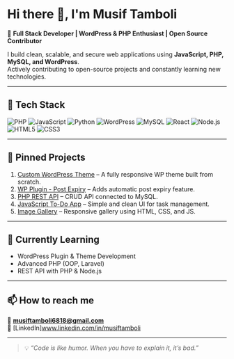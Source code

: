 # Hi there 👋, I'm Musif Tamboli

🚀 **Full Stack Developer | WordPress & PHP Enthusiast | Open Source Contributor**

I build clean, scalable, and secure web applications using **JavaScript, PHP, MySQL, and WordPress**.  
Actively contributing to open-source projects and constantly learning new technologies.

---

## 🔧 Tech Stack
![PHP](https://img.shields.io/badge/-PHP-777BB4?logo=php&logoColor=white&style=for-the-badge)
![JavaScript](https://img.shields.io/badge/-JavaScript-F7DF1E?logo=javascript&logoColor=black&style=for-the-badge)
![Python](https://img.shields.io/badge/-Python-3776AB?logo=python&logoColor=white&style=for-the-badge)
![WordPress](https://img.shields.io/badge/-WordPress-21759B?logo=wordpress&logoColor=white&style=for-the-badge)
![MySQL](https://img.shields.io/badge/-MySQL-4479A1?logo=mysql&logoColor=white&style=for-the-badge)
![React](https://img.shields.io/badge/-React-61DAFB?logo=react&logoColor=black&style=for-the-badge)
![Node.js](https://img.shields.io/badge/-Node.js-339933?logo=node.js&logoColor=white&style=for-the-badge)
![HTML5](https://img.shields.io/badge/-HTML5-E34F26?logo=html5&logoColor=white&style=for-the-badge)
![CSS3](https://img.shields.io/badge/-CSS3-1572B6?logo=css3&logoColor=white&style=for-the-badge)

---

## 📌 Pinned Projects
1. [Custom WordPress Theme](#) – A fully responsive WP theme built from scratch.
2. [WP Plugin - Post Expiry](#) – Adds automatic post expiry feature.
3. [PHP REST API](#) – CRUD API connected to MySQL.
4. [JavaScript To-Do App](#) – Simple and clean UI for task management.
5. [Image Gallery](#) – Responsive gallery using HTML, CSS, and JS.

---

## 🌱 Currently Learning
- WordPress Plugin & Theme Development  
- Advanced PHP (OOP, Laravel)  
- REST API with PHP & Node.js  

---

## 📫 How to reach me
📧 **musiftamboli6818@gmail.com**  
🔗 [LinkedIn]www.linkedin.com/in/musiftamboli

---

> 💡 *“Code is like humor. When you have to explain it, it’s bad.”*
